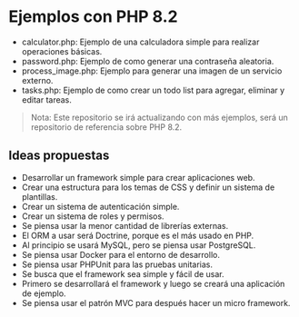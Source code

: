 # Ejemplos con PHP 8.2

- calculator.php: Ejemplo de una calculadora simple para realizar operaciones básicas.
- password.php: Ejemplo de como generar una contraseña aleatoria.
- process_image.php: Ejemplo para generar una imagen de un servicio externo.
- tasks.php: Ejemplo de como crear un todo list para agregar, eliminar y editar tareas.

> Nota: Este repositorio se irá actualizando con más ejemplos, será un repositorio de referencia sobre PHP 8.2.

## Ideas propuestas

- Desarrollar un framework simple para crear aplicaciones web.
- Crear una estructura para los temas de CSS y definir un sistema de plantillas.
- Crear un sistema de autenticación simple.
- Crear un sistema de roles y permisos.
- Se piensa usar la menor cantidad de librerías externas.
- El ORM a usar será Doctrine, porque es el más usado en PHP.
- Al principio se usará MySQL, pero se piensa usar PostgreSQL.
- Se piensa usar Docker para el entorno de desarrollo.
- Se piensa usar PHPUnit para las pruebas unitarias.
- Se busca que el framework sea simple y fácil de usar.
- Primero se desarrollará el framework y luego se creará una aplicación de ejemplo.
- Se piensa usar el patrón MVC para después hacer un micro framework.
